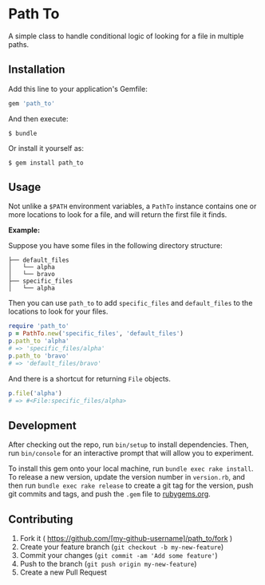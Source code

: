 # Path To

A simple class to handle conditional logic of looking for a file in multiple
paths.

## Installation

Add this line to your application's Gemfile:

```ruby
gem 'path_to'
```

And then execute:

    $ bundle

Or install it yourself as:

    $ gem install path_to

## Usage

Not unlike a `$PATH` environment variables, a `PathTo` instance contains one
or more locations to look for a file, and will return the first file it finds.

**Example:**

Suppose you have some files in the following directory structure:

```
├── default_files
│   └── alpha
│   └── bravo
├── specific_files
│   └── alpha
```

Then you can use `path_to` to add `specific_files` and `default_files` to the
locations to look for your files.

```ruby
require 'path_to'
p = PathTo.new('specific_files', 'default_files')
p.path_to 'alpha'
# => 'specific_files/alpha'
p.path_to 'bravo'
# => 'default_files/bravo'
```

And there is a shortcut for returning `File` objects.

```ruby
p.file('alpha')
# => #<File:specific_files/alpha> 
```

## Development

After checking out the repo, run `bin/setup` to install dependencies. Then, run `bin/console` for an interactive prompt that will allow you to experiment.

To install this gem onto your local machine, run `bundle exec rake install`. To release a new version, update the version number in `version.rb`, and then run `bundle exec rake release` to create a git tag for the version, push git commits and tags, and push the `.gem` file to [rubygems.org](https://rubygems.org).

## Contributing

1. Fork it ( https://github.com/[my-github-username]/path_to/fork )
2. Create your feature branch (`git checkout -b my-new-feature`)
3. Commit your changes (`git commit -am 'Add some feature'`)
4. Push to the branch (`git push origin my-new-feature`)
5. Create a new Pull Request
